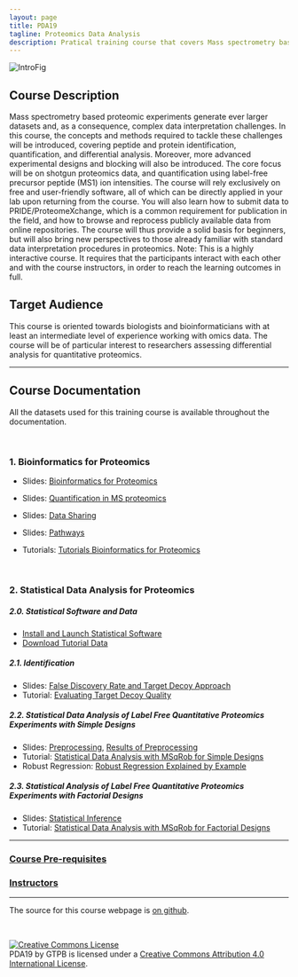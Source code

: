 ```yaml
---
layout: page
title: PDA19
tagline: Proteomics Data Analysis
description: Pratical training course that covers Mass spectrometry based proteomic experiments
---
```


![IntroFig](./pages/figs/IntroFig.png)

## Course Description
Mass spectrometry based proteomic experiments generate ever larger datasets and, as a consequence, complex data interpretation challenges. In this course, the concepts and methods required to tackle these challenges will be introduced, covering peptide and protein identification, quantification, and differential analysis. Moreover, more advanced experimental designs and blocking will also be introduced. The core focus will be on shotgun proteomics data, and quantification using label-free precursor peptide (MS1) ion intensities. The course will rely exclusively on free and user-friendly software, all of which can be directly applied in your lab upon returning from the course. You will also learn how to submit data to PRIDE/ProteomeXchange, which is a common requirement for publication in the field, and how to browse and reprocess publicly available data from online repositories. The course will thus provide a solid basis for beginners, but will also bring new perspectives to those already familiar with standard data interpretation procedures in proteomics. Note: This is a highly interactive course. It requires that the participants interact with each other and with the course instructors, in order to reach the learning outcomes in full.

## Target Audience
This course is oriented towards biologists and bioinformaticians with at least an intermediate level of experience working with omics data. The course will be of particular interest to researchers assessing differential analysis for quantitative proteomics.

---

## Course Documentation
All the datasets used for this training course is available throughout the documentation.

<br/>


### 1. Bioinformatics for Proteomics

- Slides: [Bioinformatics for Proteomics](assets/martens_proteomics_bioinformatics_20190401.pdf)
- Slides: [Quantification in MS proteomics](assets/martens_proteomics_quantification_20180530.pdf)
- Slides: [Data Sharing](assets/DataSharingPDA19.pdf)
- Slides: [Pathways](assets/PathwayDiscussionPDA19.pdf)

- Tutorials: [Tutorials Bioinformatics for Proteomics](https://compomics.com/bioinformatics-for-proteomics/)  

<br/>

### 2. Statistical Data Analysis for Proteomics

##### 2.0. Statistical Software and Data
 - [Install and Launch Statistical Software](pages/software4stats.md)
 - [Download Tutorial Data](https://github.com/GTPB/PDA18/archive/data.zip)

##### 2.1. Identification
- Slides:  [False Discovery Rate and Target Decoy Approach](assets/1_Identification_Evaluation_Target_Decoy_Approach.pdf)
- Tutorial: [Evaluating Target Decoy Quality](pages/Identification.md)  

##### 2.2. Statistical Data Analysis of Label Free Quantitative Proteomics Experiments with Simple Designs
- Slides: [Preprocessing](assets/2_MSqRob_data_analysisI.pdf),   [Results of Preprocessing](assets/2_MSqRob_data_analysisIb.pdf)
- Tutorial: [Statistical Data Analysis with MSqRob for Simple Designs](pages/sdaMsqrobSimple.md)
- Robust Regression: [Robust Regression Explained by Example](pages/robustRegression.nb.html)  

##### 2.3. Statistical Analysis of Label Free Quantitative Proteomics Experiments with Factorial Designs
- Slides: [Statistical Inference](assets/2_MSqRob_data_analysisII.pdf)
- Tutorial: [Statistical Data Analysis with MSqRob for Factorial Designs](pages/sdaMsqrobDesign.md)

---

### [Course Pre-requisites](pages/course_prerequisites.md)

### [Instructors](pages/instructors.md)

---

The source for this course webpage is [on github](https://github.com/GTPB/PDA19/tree/gh-pages).

<br>

<a rel="license" href="http://creativecommons.org/licenses/by/4.0/"><img alt="Creative Commons License" style="border-width:0" src="https://i.creativecommons.org/l/by/4.0/88x31.png" /></a><br /><span xmlns:dct="http://purl.org/dc/terms/" property="dct:title">PDA19</span> by <span xmlns:cc="http://creativecommons.org/ns#" property="cc:attributionName">GTPB</span> is licensed under a <a rel="license" href="http://creativecommons.org/licenses/by/4.0/">Creative Commons Attribution 4.0 International License</a>.
